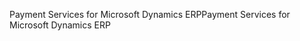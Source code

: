 <span data-ttu-id="9fc57-101">Payment Services for Microsoft Dynamics ERP</span><span class="sxs-lookup"><span data-stu-id="9fc57-101">Payment Services for Microsoft Dynamics ERP</span></span>